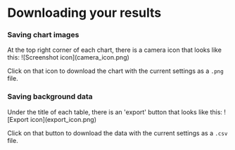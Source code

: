 # Downloading your results

<h3>Saving chart images</h3>
At the top right corner of each chart, there is a camera icon that looks like this: ![Screenshot icon](camera_icon.png)

Click on that icon to download the chart with the current settings as a `.png` file.

<h3>Saving background data</h3>
Under the title of each table, there is an 'export' button that looks like this: ![Export icon](export_icon.png)

Click on that button to download the data with the current settings as a `.csv` file.
